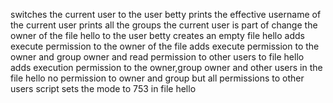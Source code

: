 switches the current user to the user betty
prints the effective username of the current user
prints all the groups the current user is part of
change the owner of the file hello to the user betty
creates an empty file hello
adds execute permission to the owner of the file
adds execute permission to the owner and group owner and read permission to other users to file hello
adds execution permission to the owner,group owner and other users in the file hello
no permission to owner and group but all permissions to other users
script sets the mode to 753 in file hello
